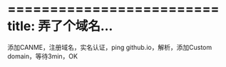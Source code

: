 =========================
title: 弄了个域名... 
=========================
添加CANME，注册域名，实名认证，ping github.io，解析，添加Custom domain，等待3min，OK
